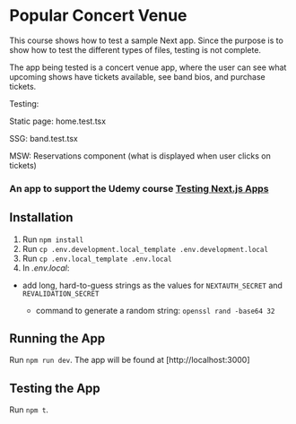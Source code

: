 # Popular Concert Venue

This course shows how to test a sample Next app. Since the purpose is to show how to test the different types of files, testing is not complete. 

The app being tested is a concert venue app, where the user can see what upcoming shows have tickets available, see band bios, and purchase tickets.

Testing:

Static page: home.test.tsx

SSG: band.test.tsx

MSW: Reservations component (what is displayed when user clicks on tickets)

### An app to support the Udemy course [Testing Next.js Apps](https://www.udemy.com/course/nextjs-testing/)

## Installation

1. Run `npm install`
1. Run `cp .env.development.local_template .env.development.local`
1. Run `cp .env.local_template .env.local`
1. In _.env.local_:

- add long, hard-to-guess strings as the values for `NEXTAUTH_SECRET` and `REVALIDATION_SECRET`

  - command to generate a random string: `openssl rand -base64 32`

## Running the App

Run `npm run dev`. The app will be found at [http://localhost:3000]

## Testing the App
Run `npm t`.